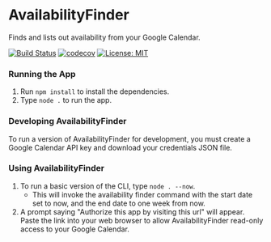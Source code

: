 # AvailabilityFinder
Finds and lists out availability from your Google Calendar.

[![Build Status](https://travis-ci.org/mattgd/AvailabilityFinder.svg?branch=master)](https://travis-ci.org/mattgd/AvailabilityFinder/)
[![codecov](https://codecov.io/gh/mattgd/AvailabilityFinder/branch/master/graph/badge.svg)](https://codecov.io/gh/mattgd/AvailabilityFinder)
[![License: MIT](https://img.shields.io/badge/License-MIT-yellow.svg)](https://opensource.org/licenses/MIT)

### Running the App
1. Run `npm install` to install the dependencies.
2. Type `node .` to run the app.


### Developing AvailabilityFinder

To run a version of AvailabilityFinder for development, you must create a Google
Calendar API key and download your credentials JSON file.

### Using AvailabilityFinder

1. To run a basic version of the CLI, type `node . --now`.
    * This will invoke the availability finder command with the start date set 
      to now, and the end date to one week from now.
2. A prompt saying "Authorize this app by visiting this url" will appear. Paste 
   the link into your web browser to allow AvailabilityFinder read-only access 
   to your Google Calendar.